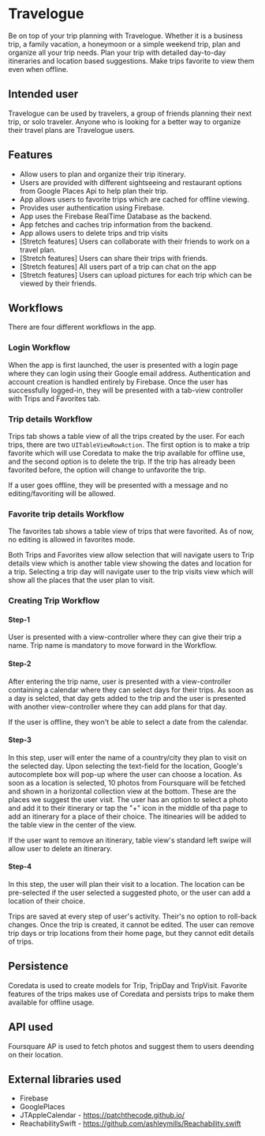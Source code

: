 # Travelogue

Be on top of your trip planning with Travelogue. Whether it is a business trip, a family vacation, a honeymoon or a simple weekend trip, plan and organize all your trip needs. Plan your trip with detailed day-to-day itineraries and location based suggestions. Make trips favorite to view them even when offline.

## Intended user ##

Travelogue can be used by travelers, a group of friends planning their next trip, or solo traveler. Anyone who is looking for a better way to organize their travel plans are Travelogue users.

## Features ##

* Allow users to plan and organize their trip itinerary.
* Users are provided with different sightseeing and restaurant options from Google Places Api to help plan their trip.
* App allows users to favorite trips which are cached for offline viewing.
* Provides user authentication using Firebase.
* App uses the Firebase RealTime Database as the backend.
* App fetches and caches trip information from the backend.
* App allows users to delete trips and trip visits
* [Stretch features] Users can collaborate with their friends to work on a travel plan.
* [Stretch features] Users can share their trips with friends.
* [Stretch features] All users part of a trip can chat on the app
* [Stretch features] Users can upload pictures for each trip which can be viewed by their friends.

## Workflows ##

There are four different workflows in the app.

### Login Workflow ###

When the app is first launched, the user is presented with a login page where they can login using their Google email address. Authentication and account creation is handled entirely by Firebase. Once the user has successfully logged-in, they will be presented with a tab-view controller with Trips and Favorites tab.

### Trip details Workflow ###

Trips tab shows a table view of all the trips created by the user. For each trips, there are two `UITableViewRowAction`. The first option is to make a trip favorite which will use Coredata to make the trip available for offline use, and the second option is to delete the trip. If the trip has already been favorited before, the option will change to unfavorite the trip.

If a user goes offline, they will be presented with a message and no editing/favoriting will be allowed.


### Favorite trip details Workflow ###

The favorites tab shows a table view of trips that were favorited. As of now, no editing is allowed in favorites mode.

Both Trips and Favorites view allow selection that will navigate users to Trip details view which is another table view showing the dates and location for a trip. Selecting a trip day will navigate user to the trip visits view which will show all the places that the user plan to visit.

### Creating Trip Workflow ###

#### Step-1 ####

User is presented with a view-controller where they can give their trip a name. Trip name is mandatory to move forward in the Workflow.

#### Step-2 ####

After entering the trip name, user is presented with a view-controller containing a calendar where they can select days for their trips. As soon as a day is selcted, that day gets added to the trip and the user is presented with another view-controller where they can add plans for that day.

If the user is offline, they won't be able to select a date from the calendar.

#### Step-3 ####

In this step, user will enter the name of a country/city they plan to visit on the selected day. Upon selecting the text-field for the location, Google's autocomplete box will pop-up where the user can choose a location. As soon as a location is selected, 10 photos from Foursquare will be fetched and shown in a horizontal collection view at the bottom. These are the places we suggest the user visit. The user has an option to select a photo and add it to their itinerary or tap the "+" icon in the middle of tha page to add an itinerary for a place of their choice. The itinearies will be added to the table view in the center of the view.

If the user want to remove an itinerary, table view's standard left swipe will allow user to delete an itinerary.

#### Step-4 ####

In this step, the user will plan their visit to a location. The location can be pre-selected if the user selected a suggested photo, or the user can add a location of their choice.

Trips are saved at every step of user's activity. Their's no option to roll-back changes. Once the trip is created, it cannot be edited. The user can remove trip days or trip locations from their home page, but they cannot edit details of trips.

## Persistence ##

Coredata is used to create models for Trip, TripDay and TripVisit. Favorite features of the trips makes use of Coredata and persists trips to make them available for offline usage.

## API used ##

Foursquare AP is used to fetch photos and suggest them to users deending on their location.

## External libraries used ##

* Firebase
* GooglePlaces
* JTAppleCalendar - <https://patchthecode.github.io/>
* ReachabilitySwift - <https://github.com/ashleymills/Reachability.swift>



